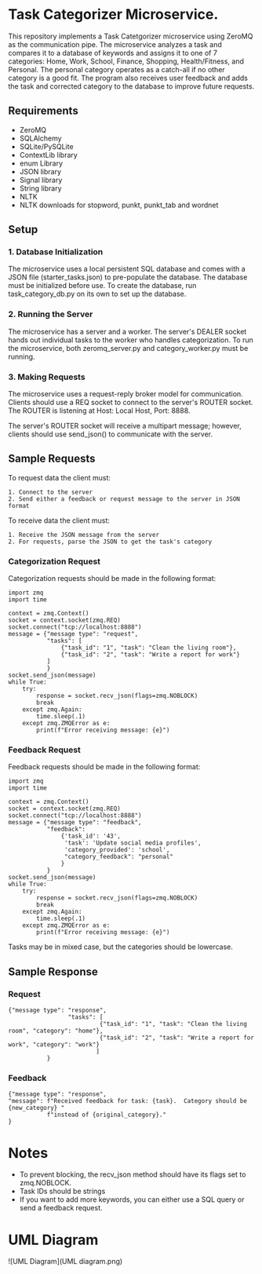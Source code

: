 # Task Categorizer Microservice. 
This repository implements a Task Catetgorizer microservice using ZeroMQ as the communication pipe.  The microservice analyzes a task and compares it to a 
database of keywords and assigns it to one of 7 categories: Home, Work, School, Finance, Shopping, Health/Fitness, and Personal.  The personal category 
operates as a catch-all if no other category is a good fit.  The program also receives user feedback and adds the task and corrected category to the database to 
improve future requests.  

## Requirements
- ZeroMQ
- SQLAlchemy
- SQLite/PySQLite
- ContextLib library
- enum Library
- JSON library
- Signal library
- String library
- NLTK
- NLTK downloads for stopword, punkt, punkt_tab and wordnet

## Setup 
### 1. Database Initialization
The microservice uses a local persistent SQL database and comes with a JSON file (starter_tasks.json) to pre-populate the database.  The database must be initialized before use.  To create the database, run task_category_db.py on its own to set up the database.  
### 2.  Running the Server
The microservice has a server and a worker.  The server's DEALER socket hands out individual tasks to the worker who handles categorization.  To run the microservice, both zeromq_server.py and category_worker.py must be running.   
### 3.  Making Requests
The microservice uses a request-reply broker model for communication.  Clients should use a REQ socket to connect to the server's ROUTER socket.  The ROUTER is listening at Host: Local Host, Port: 8888.  

The server's ROUTER socket will receive a multipart message; however, clients should use send_json() to communicate with the server.  

## Sample Requests
To request data the client must: 
```
1. Connect to the server
2. Send either a feedback or request message to the server in JSON format
```
To receive data the client must: 
```
1. Receive the JSON message from the server
2. For requests, parse the JSON to get the task's category 
```
### Categorization Request
Categorization requests should be made in the following format: 
```
import zmq
import time

context = zmq.Context()
socket = context.socket(zmq.REQ)
socket.connect("tcp://localhost:8888")
message = {"message type": "request",
           "tasks": [
               {"task_id": "1", "task": "Clean the living room"},
               {"task_id": "2", "task": "Write a report for work"}
           ]
           }
socket.send_json(message)
while True:
    try:
        response = socket.recv_json(flags=zmq.NOBLOCK)
        break
    except zmq.Again:
        time.sleep(.1)
    except zmq.ZMQError as e:
        print(f"Error receiving message: {e}")
```
### Feedback Request 
Feedback requests should be made in the following format: 
```
import zmq
import time

context = zmq.Context()
socket = context.socket(zmq.REQ)
socket.connect("tcp://localhost:8888")
message = {"message type": "feedback",
           "feedback":
               {'task_id': '43',
                'task': 'Update social media profiles',
                'category_provided': 'school',
                "category_feedback": "personal"
               }
           }
socket.send_json(message)
while True:
    try:
        response = socket.recv_json(flags=zmq.NOBLOCK)
        break
    except zmq.Again:
        time.sleep(.1)
    except zmq.ZMQError as e:
        print(f"Error receiving message: {e}")
```
Tasks may be in mixed case, but the categories should be lowercase.  
 
## Sample Response
### Request
```
{"message type": "response",
                 "tasks": [
                          {"task_id": "1", "task": "Clean the living room", "category": "home"},
                          {"task_id": "2", "task": "Write a report for work", "category": "work"}
                         ]
           }
```
### Feedback 
```
{"message type": "response",
"message": f"Received feedback for task: {task}.  Category should be {new_category} "
           f"instead of {original_category}."
}
```
# Notes
- To prevent blocking, the recv_json method should have its flags set to zmq.NOBLOCK. 
- Task IDs should be strings
- If you want to add more keywords, you can either use a SQL query or send a feedback request.

# UML Diagram
![UML Diagram](UML diagram.png)

